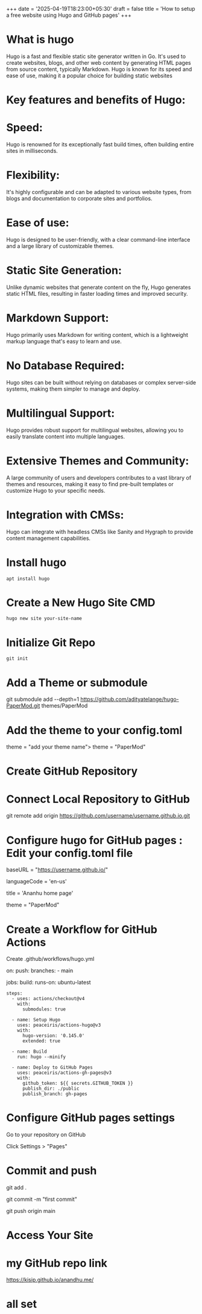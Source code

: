 +++
date = '2025-04-19T18:23:00+05:30'
draft = false
title = 'How to setup a free website using Hugo and GitHub pages'
+++
# What is hugo 
Hugo is a fast and flexible static site generator written in Go. It's used to create websites, blogs, and other web content by generating HTML pages from source content, typically Markdown. Hugo is known for its speed and ease of use, making it a popular choice for building static websites
# Key features and benefits of Hugo:
# Speed:
Hugo is renowned for its exceptionally fast build times, often building entire sites in milliseconds. 

# Flexibility:
It's highly configurable and can be adapted to various website types, from blogs and documentation to corporate sites and portfolios.

# Ease of use:
Hugo is designed to be user-friendly, with a clear command-line interface and a large library of customizable themes. 
# Static Site Generation:
Unlike dynamic websites that generate content on the fly, Hugo generates static HTML files, resulting in faster loading times and improved security. 
# Markdown Support:
Hugo primarily uses Markdown for writing content, which is a lightweight markup language that's easy to learn and use. 
# No Database Required:
Hugo sites can be built without relying on databases or complex server-side systems, making them simpler to manage and deploy. 
# Multilingual Support:
Hugo provides robust support for multilingual websites, allowing you to easily translate content into multiple languages. 
# Extensive Themes and Community:
A large community of users and developers contributes to a vast library of themes and resources, making it easy to find pre-built templates or customize Hugo to your specific needs. 
# Integration with CMSs:
Hugo can integrate with headless CMSs like Sanity and Hygraph to provide content management capabilities. 
# Install hugo 
```apt install hugo```
#  Create a New Hugo Site CMD
```hugo new site your-site-name```
# Initialize Git Repo
```git init```
# Add a Theme or submodule
git submodule add --depth=1 https://github.com/adityatelange/hugo-PaperMod.git themes/PaperMod
# Add the theme to your config.toml
theme = "add your theme name">
theme  = "PaperMod"
# Create GitHub Repository
# Connect Local Repository to GitHub
git remote add origin https://github.com/username/username.github.io.git
# Configure hugo for GitHub pages : Edit your config.toml file
baseURL = "https://username.github.io/"

languageCode = 'en-us'

title = 'Ananhu home page'

theme = "PaperMod"

# Create a  Workflow for GitHub Actions

Create .github/workflows/hugo.yml

on:
  push:
    branches:
      - main

jobs:
  build:
    runs-on: ubuntu-latest

    steps:
      - uses: actions/checkout@v4
        with:
          submodules: true

      - name: Setup Hugo
        uses: peaceiris/actions-hugo@v3
        with:
          hugo-version: '0.145.0'
          extended: true

      - name: Build
        run: hugo --minify

      - name: Deploy to GitHub Pages
        uses: peaceiris/actions-gh-pages@v3
        with:
          github_token: ${{ secrets.GITHUB_TOKEN }}
          publish_dir: ./public
          publish_branch: gh-pages
# Configure GitHub pages settings
Go to your repository on GitHub

Click Settings > "Pages"
# Commit and push
git add .

git commit -m "first commit"

git push  origin main

# Access Your Site

# my GitHub repo link
https://kisip.github.io/anandhu.me/

# all set
